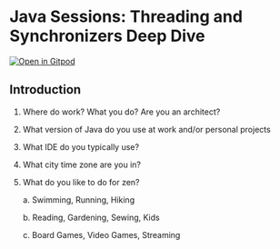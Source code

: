 # Java Sessions: Threading and Synchronizers Deep Dive

[![Open in Gitpod](https://gitpod.io/button/open-in-gitpod.svg)](https://gitpod.io/github.com/dhinojosa/java-sessions-threading-synchronizers-deep-dive)

## Introduction

1. Where do work? What you do? Are you an architect?
2. What version of Java do you use at work and/or personal projects
3. What IDE do you typically use?
4. What city time zone are you in?
5. What do you like to do for zen?
   
   a. Swimming, Running, Hiking

   b. Reading, Gardening, Sewing, Kids
   
   c. Board Games, Video Games, Streaming
